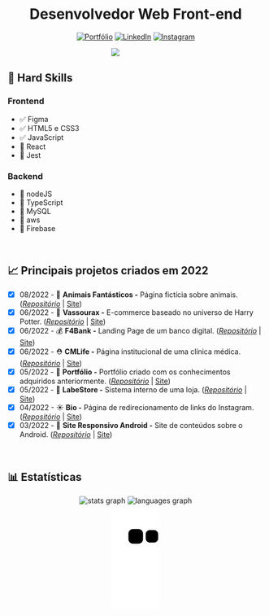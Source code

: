 <div align="center">
 
 # Desenvolvedor Web Front-end
 
[![Portfólio](https://img.shields.io/badge/Portfólio-%23000000.svg?style=for-the-badge&logoColor=#FF7139)](https://matheusqueirozds.vercel.app/)
[![LinkedIn](https://img.shields.io/badge/linkedin-%230077B5.svg?style=for-the-badge&logo=linkedin&logoColor=white)](https://www.linkedin.com/in/matheusqueirozds)
[![Instagram](https://img.shields.io/badge/Instagram-%23E4405F.svg?style=for-the-badge&logo=Instagram&logoColor=white)](https://www.instagram.com/matheusqueirozds.dev)
 
</div>

<div>
<img src="https://blush.design/api/download?shareUri=_2IjHTdNy2WLooYb&c=Monochromatic_0%7E67c3cc-0.2%7E52dc82_Skin_0%7Eb18058-0.2%7Eb18058&w=800&h=800&fm=png" max-width="300rem" width="300rem" align="right">
<div/>
 
<br>
 
<main>
<h2>💪 Hard Skills</h2>

<h3>Frontend</h3>
 <ul>
   <li>✅ Figma</li>
   <li>✅ HTML5 e CSS3</li>
   <li>✅ JavaScript </li>
   <li>🚫 React</li>
   <li>🚫 Jest</li>
 </ul> 
 
 <h3>Backend</h3>
 <ul>
   <li>🚫 nodeJS</li>
   <li>🚫 TypeScript</li>
   <li>🚫 MySQL </li>
   <li>🚫 aws</li>
   <li>🚫 Firebase</li>
 </ul> 
</main>
 
<br>
 
## 📈 Principais projetos criados em 2022
 
- [x] 08/2022 - 🦁 **Animais Fantásticos -** Página fictícia sobre animais. ([*Repositório*](https://github.com/matheusqueirozds/animais-fantasticos) | [Site](https://animais-fantasticos-sigma.vercel.app/))
- [x] 06/2022 - 🧹 **Vassourax -** E-commerce baseado no universo de Harry Potter. ([*Repositório*](https://github.com/matheusqueirozds/vassourax) | [Site](https://vassourax.vercel.app/))
- [x] 06/2022 - 💰 **F4Bank -** Landing Page de um banco digital. ([*Repositório*](https://github.com/matheusqueirozds/f4bank) | [Site](https://futurebank.vercel.app/))
- [x] 06/2022 - ⛑ **CMLife -** Página institucional de uma clínica médica. ([*Repositório*](https://github.com/matheusqueirozds/clinica-medica) | [Site](https://clinicamedica.vercel.app/))
- [x] 05/2022 - 📜 **Portfólio -** Portfólio criado com os conhecimentos adquiridos anteriormente. ([*Repositório*](https://github.com/matheusqueirozds/projeto-portfolio) | [Site](https://matheusqueirozds.vercel.app/))
- [x] 05/2022 - 🛒 **LabeStore -** Sistema interno de uma loja. ([*Repositório*](https://github.com/matheusqueirozds/html-sistema-loja) | [Site](https://html-sistema-loja.vercel.app/))
- [x] 04/2022 - ☀ **Bio -** Página de redirecionamento de links do Instagram. ([*Repositório*](https://github.com/matheusqueirozds/bio) | [Site](https://bio-matheusqueirozds.vercel.app/))
- [x] 03/2022 - 🤖 **Site Responsivo Android -** Site de conteúdos sobre o Android. ([*Repositório*](https://github.com/matheusqueirozds/site-responsivo-android) | [Site](https://site-responsivo-android.vercel.app/))
  
<br>

<h2>📊 Estatísticas</h2>

<div align="center">

<div align="center">
  <img src="https://github-readme-stats.vercel.app/api?hide_title=false&hide_rank=false&show_icons=true&include_all_commits=true&count_private=true&disable_animations=false&theme=dark&locale=pt-br&hide_border=false&custom_title=Minhas estatísticas&username=matheusqueirozds" height="150" alt="stats graph"  />
  <img src="https://github-readme-stats.vercel.app/api/top-langs?locale=pt-br&hide_title=false&layout=compact&card_width=320&langs_count=5&theme=dark&hide_border=false&username=matheusqueirozds" height="150" alt="languages graph"  />
</div>


![snake gif](https://github.com/matheusqueirozds/matheusqueirozds/blob/output/github-contribution-grid-snake.svg)

</div>

<br>
